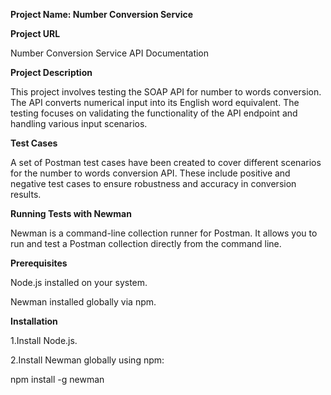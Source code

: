 **Project Name: Number Conversion Service**

**Project URL**

Number Conversion Service API Documentation

**Project Description**

This project involves testing the SOAP API for number to words conversion. The API converts numerical input into its English word equivalent. The testing focuses on validating the functionality of the API endpoint and handling various input scenarios.

**Test Cases**

A set of Postman test cases have been created to cover different scenarios for the number to words conversion API. These include positive and negative test cases to ensure robustness and accuracy in conversion results.

**Running Tests with Newman**

Newman is a command-line collection runner for Postman. It allows you to run and test a Postman collection directly from the command line.

**Prerequisites**

Node.js installed on your system.

Newman installed globally via npm.

**Installation**

1.Install Node.js.

2.Install Newman globally using npm:

  npm install -g newman
